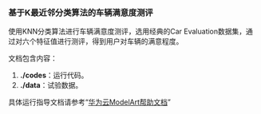 ### 基于K最近邻分类算法的车辆满意度测评

使用KNN分类算法进行车辆满意度测评，选用经典的Car Evaluation数据集，通过对六个特征值进行测评，得到用户对车辆的满意程度。


文档包含内容：

1. **./codes**：运行代码。
2. **./data**：试验数据。

具体运行指导文档请参考“[华为云ModelArt帮助文档](https://support.huaweicloud.com/bestpractice-modelarts/modelarts_10_0015.html)”